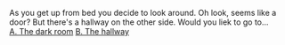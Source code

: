 As you get up from bed you decide to look around. Oh look, seems like a door? But there's a hallway on the other side. 
Would you liek to go to...  
 [A. The dark room](..//crazy-man/crazy-man.md)
 [B. The hallway](..//Hallway/hallway.md)